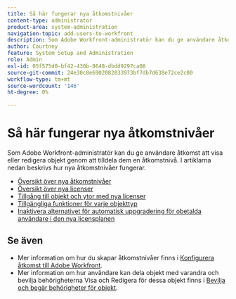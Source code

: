 ```yaml
---
title: Så här fungerar nya åtkomstnivåer
content-type: administrator
product-area: system-administration
navigation-topic: add-users-to-workfront
description: Som Adobe Workfront-administratör kan du ge användare åtkomst att visa eller redigera objekt genom att tilldela dem en åtkomstnivå. I artiklarna nedan beskrivs hur nya åtkomstnivåer fungerar.
author: Courtney
feature: System Setup and Administration
role: Admin
exl-id: 05f575d0-bf42-430b-8648-dbdd9297ca08
source-git-commit: 24e30c8e6902082833973bf7db7d638e72ce2c00
workflow-type: tm+mt
source-wordcount: '146'
ht-degree: 0%

---
```


# Så här fungerar nya åtkomstnivåer

Som Adobe Workfront-administratör kan du ge användare åtkomst att visa eller redigera objekt genom att tilldela dem en åtkomstnivå. I artiklarna nedan beskrivs hur nya åtkomstnivåer fungerar.

* [Översikt över nya åtkomstnivåer](/help/quicksilver/administration-and-setup/add-users/how-access-levels-work/access-level-overview.md)
* [Översikt över nya licenser](/help/quicksilver/administration-and-setup/add-users/how-access-levels-work/licenses-overview.md)
* [Tillgång till objekt och ytor med nya licenser](/help/quicksilver/administration-and-setup/add-users/how-access-levels-work/access-to-objects-areas-license-types.md)
* [Tillgängliga funktioner för varje objekttyp](/help/quicksilver/administration-and-setup/add-users/how-access-levels-work/functionality-available-for-objects.md)
* [Inaktivera alternativet för automatisk uppgradering för obetalda användare i den nya licensplanen](/help/quicksilver/administration-and-setup/add-users/how-access-levels-work/disable-auto-upgrade.md)

## Se även

* Mer information om hur du skapar åtkomstnivåer finns i [Konfigurera åtkomst till Adobe Workfront](../../../administration-and-setup/add-users/configure-and-grant-access/configure-access.md).
* Mer information om hur användare kan dela objekt med varandra och bevilja behörigheterna Visa och Redigera för dessa objekt finns i [Bevilja och begär behörigheter för objekt](../../../workfront-basics/grant-and-request-access-to-objects/grant-and-request-access-to-objects.md).
